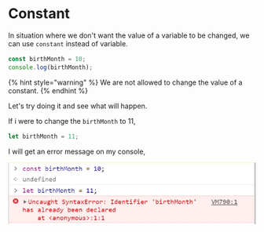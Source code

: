 # Constant

In situation where we don't want the value of a variable to be changed, we can use `constant` instead of variable.

```javascript
const birthMonth = 10;
console.log(birthMonth);
```

{% hint style="warning" %}
We are not allowed to change the value of a constant. 
{% endhint %}

Let's try doing it and see what will happen.

If i were to change the `birthMonth` to 11,

```javascript
let birthMonth = 11;
```

I will get an error message on my console, 

![](../.gitbook/assets/gitbook_uncaught_syntaxerror.jpg)

